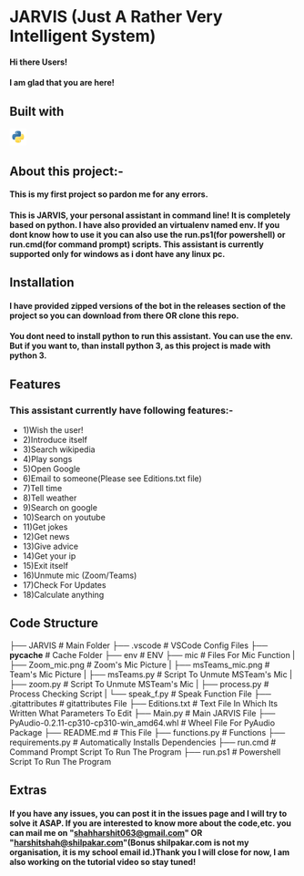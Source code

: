 # JARVIS (Just A Rather Very Intelligent System)
#### Hi there Users!
#### I am glad that you are here!
## Built with

<code><img height="30" src="https://raw.githubusercontent.com/github/explore/80688e429a7d4ef2fca1e82350fe8e3517d3494d/topics/python/python.png"></code>

## About this project:-
#### This is my first project so pardon me for any errors.
#### This is JARVIS, your personal assistant in command line! It is completely based on python. I have also provided an virtualenv named env. If you dont know how to use it you can also use the run.ps1(for powershell) or run.cmd(for command prompt) scripts. This assistant is currently supported only for windows as i dont have any linux pc.
## Installation
#### I have provided zipped versions of the bot in the releases section of the project so you can download from there OR clone this repo.
#### You dont need to install python to run this assistant. You can use the env. But if you want to, than install python 3, as this project is made with python 3. 
## Features
### This assistant currently have following features:- 
 - 1)Wish the user! 
 - 2)Introduce itself 
 - 3)Search wikipedia 
 - 4)Play songs 
 - 5)Open Google 
 - 6)Email to someone(Please see Editions.txt file) 
 - 7)Tell time 
 - 8)Tell weather 
 - 9)Search on google 
 - 10)Search on youtube 
 - 11)Get jokes 
 - 12)Get news 
 - 13)Give advice
 - 14)Get your ip
 - 15)Exit itself
 - 16)Unmute mic (Zoom/Teams)
 - 17)Check For Updates
 - 18)Calculate anything
## Code Structure
   ├── JARVIS                                          # Main Folder
        ├── .vscode                                    # VSCode Config Files
        ├── __pycache__                                # Cache Folder
        ├── env                                        # ENV
        ├── mic                                        # Files For Mic Function
        |    ├── Zoom_mic.png                          # Zoom's Mic Picture
        |    ├── msTeams_mic.png                       # Team's Mic Picture
        |    ├── msTeams.py                            # Script To Unmute MSTeam's Mic
        |    ├── zoom.py                               # Script To Unmute MSTeam's Mic
        |    ├── process.py                            # Process Checking Script
        |    └── speak_f.py                            # Speak Function File
        ├── .gitattributes                             # gitattributes File
        ├── Editions.txt                               # Text File In Which Its Written What Parameters To Edit
        ├── Main.py                                    # Main JARVIS File
        ├── PyAudio-0.2.11-cp310-cp310-win_amd64.whl   # Wheel File For PyAudio Package
        ├── README.md                                  # This File
        ├── functions.py                               # Functions
        ├── requirements.py                            # Automatically Installs Dependencies
        ├── run.cmd                                    # Command Prompt Script To Run The Program
        ├── run.ps1                                    # Powershell Script To Run The Program
## Extras
#### If you have any issues, you can post it in the issues page and I will try to solve it ASAP. If you are interested to know more about the code,etc. you can mail me on "shahharshit063@gmail.com" OR "harshitshah@shilpakar.com"(Bonus shilpakar.com is not my organisation, it is my school email id.)Thank you I will close for now, I am also working on the tutorial video so stay tuned!